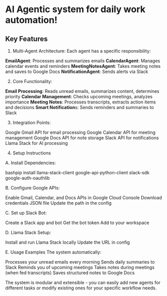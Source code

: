 # AI Agentic system for daily work automation! 

## Key Features

1. Multi-Agent Architecture: Each agent has a specific responsibility:

**EmailAgent**: Processes and summarizes emails
**CalendarAgent**: Manages calendar events and reminders
**MeetingNotesAgent**: Takes meeting notes and saves to Google Docs
**NotificationAgent**: Sends alerts via Slack


2. Core Functionality:

**Email Processing**: Reads unread emails, summarizes content, determines priority
**Calendar Management**: Checks upcoming meetings, analyzes importance
**Meeting Notes**: Processes transcripts, extracts action items and decisions
**Smart Notification**s: Sends reminders and summaries to Slack


3. Integration Points:

Google Gmail API for email processing
Google Calendar API for meeting management
Google Docs API for note storage
Slack API for notifications
Llama Stack for AI processing

4. Setup Instructions

A. Install Dependencies:

bashpip install llama-stack-client google-api-python-client slack-sdk google-auth-oauthlib

B. Configure Google APIs:

Enable Gmail, Calendar, and Docs APIs in Google Cloud Console
Download credentials JSON file
Update the path in the config


C. Set up Slack Bot:

Create a Slack app and bot
Get the bot token
Add to your workspace


D. Llama Stack Setup:

Install and run Llama Stack locally
Update the URL in config


E. Usage Examples
The system automatically:

Processes your unread emails every morning
Sends daily summaries to Slack
Reminds you of upcoming meetings
Takes notes during meetings (when fed transcripts)
Saves structured notes to Google Docs

The system is modular and extensible - you can easily add new agents for different tasks or modify existing ones for your specific workflow needs.
